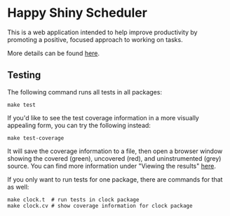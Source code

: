Happy Shiny Scheduler
=====================

This is a web application intended to help improve productivity by promoting a positive, focused approach to working on tasks.

More details can be found [here](https://docs.google.com/document/d/19fPz48mgMIbgPmBH03mRc4Ii2RGQ8nqGLT9ySna3WvE).

## Testing

The following command runs all tests in all packages:

    make test

If you'd like to see the test coverage information in a more visually appealing form, you can try the following instead:

    make test-coverage

It will save the coverage information to a file, then open a browser window showing the covered (green), uncovered (red), and uninstrumented (grey) source. You can find more information under "Viewing the results" [here](https://blog.golang.org/cover).

If you only want to run tests for one package, there are commands for that as well:

    make clock.t  # run tests in clock package
    make clock.cv # show coverage information for clock package
